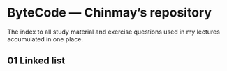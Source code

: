 # ByteCode — Chinmay’s repository
The index to all study material and exercise questions used in my lectures accumulated in one place.

## 01 Linked list


